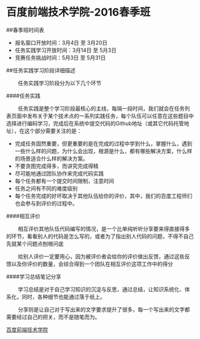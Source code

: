 # 百度前端技术学院-2016春季班

##春季班时间表

* 报名窗口开放时间：3月4日 至 3月20日  
* 任务实践学习开放时间：3月14日 至 5月3日  
* 竞赛任务挑战时间：5月3日 至 5月31日



##任务实践学习阶段详细描述

&nbsp;&nbsp;&nbsp;&nbsp;&nbsp;&nbsp;&nbsp;&nbsp;任务实践学习阶段分为以下几个环节


####任务实践


&nbsp;&nbsp;&nbsp;&nbsp;&nbsp;&nbsp;&nbsp;&nbsp;任务实践是整个学习阶段最核心的主线，每隔一段时间，我们就会在任务列表页面中发布关于某个技术点的一系列实践任务，每个队伍可以任意在这些题目中选择进行编码学习，完成后在系统中提交代码的Github地址（或其它代码托管地址），在这个部分需要关注的是：

* 完成任务固然重要，但更重要的是在完成的过程中学到什么，掌握什么，遇到一些什么样的问题，为什么会出现，根源是什么，都有哪些解决方案，什么样的场景适合什么样的解决方案。  
* 不要贪图完成得多，而讲究完成得精  
* 尽可能地通过团队协作来完成代码实践  
* 每个任务都有一个提交时间限制，注意时间  
* 任务之间有不同的难度级别  
* 每个任务完成的好坏取决于其他队伍给你的评价，其中，我们的百度工程师们也会参与到评价的过程中。


####相互评价

&nbsp;&nbsp;&nbsp;&nbsp;&nbsp;&nbsp;&nbsp;&nbsp;相互评价其他队伍代码编写的情况，是一个比单纯听听分享要来得直接得多的环节，看看别人的代码是怎么写的，或者为了指出别人代码的问题，不得不自己先就某个问题点刨根问底

&nbsp;&nbsp;&nbsp;&nbsp;&nbsp;&nbsp;&nbsp;&nbsp;给别人评价一定要用心，因为被评价者会给你的评价做出反馈，通过这些反馈以及你评价的数量，会综合得到一个团队在相互评价这项工作中的得分

####学习总结笔记分享

&nbsp;&nbsp;&nbsp;&nbsp;&nbsp;&nbsp;&nbsp;&nbsp;学习总结是对于自己学习知识的沉淀与反思，通过总结，让知识系统化、体系化，同时，各种细节也能通过落于纸上。

&nbsp;&nbsp;&nbsp;&nbsp;&nbsp;&nbsp;&nbsp;&nbsp;分享则是让自己对于写出来的文字要求提升了很多，每一个写出来的文字都需要经过自己的把关，而不是随笔而为。

[百度前端技术学院](http://ife.baidu.com)
